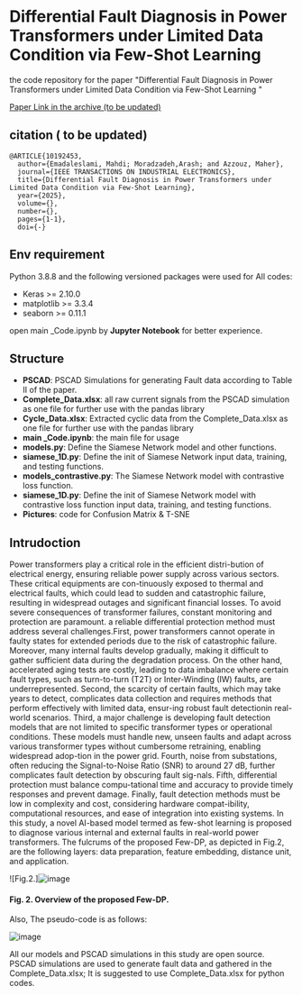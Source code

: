 # Differential Fault Diagnosis in Power Transformers under Limited Data Condition via Few-Shot Learning 
the code repository for the paper "Differential Fault Diagnosis in Power Transformers under Limited Data Condition via Few-Shot Learning "

[Paper Link in the archive (to be updated)](https://ieeexplore.ieee.org/document/10192453)

## citation ( to be updated)
```
@ARTICLE{10192453,
  author={Emadaleslami, Mahdi; Moradzadeh,Arash; and Azzouz, Maher},
  journal={IEEE TRANSACTIONS ON INDUSTRIAL ELECTRONICS}, 
  title={Differential Fault Diagnosis in Power Transformers under Limited Data Condition via Few-Shot Learning}, 
  year={2025},
  volume={},
  number={},
  pages={1-1},
  doi={-}

```

## Env requirement
Python 3.8.8 and the following versioned packages were used for All codes:
- Keras >= 2.10.0
- matplotlib >= 3.3.4
- seaborn >= 0.11.1
  
open main _Code.ipynb by **Jupyter Notebook**  for better experience.
## Structure

- **PSCAD**:  PSCAD Simulations for generating Fault data according to Table II of the paper.
- **Complete_Data.xlsx**:  all raw current signals from the PSCAD simulation as one file for further use with the pandas library
- **Cycle_Data.xlsx**:  Extracted cyclic data from the Complete_Data.xlsx as one file for further use with the pandas library
- **main _Code.ipynb**: the main file for usage
- **models.py**: Define the Siamese Network model and other functions.
- **siamese_1D.py**: Define the init of Siamese Network input data, training, and testing functions.
- **models_contrastive.py**: The Siamese Network model with contrastive loss function.
- **siamese_1D.py**: Define the init of Siamese Network model with contrastive loss function input data, training, and testing functions.
- **Pictures**:  code for Confusion Matrix & T-SNE

## Intrudoction

Power transformers play a critical role in the efficient distri-bution of electrical energy, ensuring reliable power supply across various sectors. These critical equipments are con-tinuously exposed to thermal and electrical faults, which could lead to sudden and catastrophic failure, resulting in widespread outages and significant financial losses. To avoid severe consequences of transformer failures, constant monitoring and protection are paramount. a reliable differential protection method must address several challenges.First, power transformers cannot operate in faulty states for extended periods due to the risk of catastrophic failure. Moreover, many internal faults develop gradually, making it difficult to gather sufficient data during the degradation process. On the other hand, accelerated aging tests are costly, leading to data imbalance where certain fault types, such as turn-to-turn (T2T) or Inter-Winding (IW) faults, are underrepresented. Second, the scarcity of certain faults, which may take years to detect, complicates data collection and requires methods that perform effectively with limited data, ensur-ing robust fault detectionin real-world scenarios.
Third, a major challenge is developing fault detection models that are not limited to specific transformer types or operational conditions. These models must handle new, unseen faults and adapt across various transformer types without cumbersome retraining, enabling widespread adop-tion in the power grid. Fourth, noise from substations, often reducing the Signal-to-Noise Ratio (SNR) to around 27 dB, further complicates fault detection by obscuring fault sig-nals. Fifth, differential protection must balance compu-tational time and accuracy to provide timely responses and prevent damage. Finally, fault detection methods must be low in complexity and cost, considering hardware compat-ibility, computational resources, and ease of integration into existing systems. In this study, a novel AI-based model termed as few-shot learning is proposed to diagnose various internal and external faults in real-world power transformers. The fulcrums of the proposed Few-DP, as depicted in Fig.2, are the following layers: data preparation, feature embedding, distance unit, and application.

![Fig.2.]![image](https://github.com/user-attachments/assets/bbd58cba-67cc-47ab-af0d-952ca4a3b45b)

#### Fig. 2. Overview of the proposed Few-DP.      

Also, The pseudo-code is as follows:

![image](https://github.com/user-attachments/assets/e6ee7bd4-cbe0-48fa-b853-d6aa1b61b167)

All our models and PSCAD simulations in this study are open source. PSCAD simulations are used to generate fault data and gathered in the Complete_Data.xlsx; It is suggested to use Complete_Data.xlsx for python codes.
